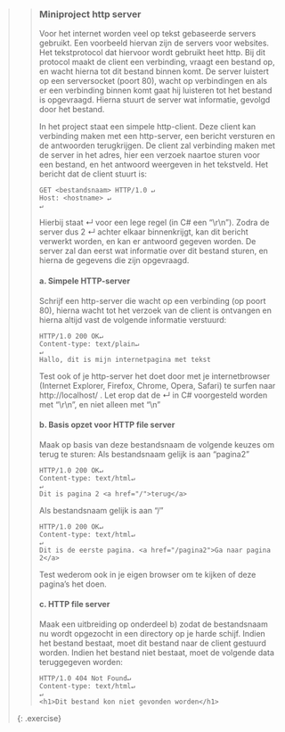 >>### Miniproject http server
>> Voor het internet worden veel op tekst gebaseerde servers gebruikt. Een voorbeeld hiervan zijn de servers voor websites. Het tekstprotocol dat hiervoor wordt gebruikt heet http. Bij dit protocol maakt de client een verbinding, vraagt een bestand op, en wacht hierna tot dit bestand binnen komt. De server luistert op een serversocket (poort 80), wacht op verbindingen en als er een verbinding binnen komt gaat hij luisteren tot het bestand is opgevraagd. Hierna stuurt de server wat informatie, gevolgd door het bestand. 
>>
>>In het project staat een simpele http-client. Deze client kan verbinding maken met een http-server, een bericht versturen en de antwoorden terugkrijgen. De client zal verbinding maken met de server in het adres, hier een verzoek naartoe sturen voor een bestand, en het antwoord weergeven in het tekstveld. Het bericht dat de client stuurt is:
>>```
>>GET <bestandsnaam> HTTP/1.0 ↵ 
>>Host: <hostname> ↵ 
>>↵ 
>>```
>> Hierbij staat ↵ voor een lege regel (in C# een “\r\n”). Zodra de server dus 2 ↵ achter elkaar binnenkrijgt, kan dit bericht verwerkt worden, en kan er antwoord gegeven worden. De server zal dan eerst wat informatie over dit bestand sturen, en hierna de gegevens die zijn opgevraagd.
>>
>>#### a. Simpele HTTP-server 
>>
>> Schrijf een http-server die wacht op een verbinding (op poort 80), hierna wacht tot het verzoek van de client is ontvangen en hierna altijd vast de volgende informatie verstuurd: 
>>```
>>HTTP/1.0 200 OK↵ 
>>Content-type: text/plain↵ 
>>↵ 
>>Hallo, dit is mijn internetpagina met tekst 
>>```
>>Test ook of je http-server het doet door met je internetbrowser (Internet Explorer, Firefox, Chrome, Opera, Safari) te surfen naar http://localhost/ . Let erop dat de ↵ in C# voorgesteld worden met “\r\n”, en niet alleen met “\n” 
>>
>>#### b. Basis opzet voor HTTP file server
>> Maak op basis van deze bestandsnaam de volgende keuzes om terug te sturen: 
>> Als bestandsnaam gelijk is aan “pagina2” 
>>```
>>HTTP/1.0 200 OK↵ 
>>Content-type: text/html↵ 
>>↵ 
>>Dit is pagina 2 <a href="/">terug</a> 
>>```
>>Als bestandsnaam gelijk is aan “/” 
>>```
>>HTTP/1.0 200 OK↵ 
>>Content-type: text/html↵ 
>>↵ 
>>Dit is de eerste pagina. <a href="/pagina2">Ga naar pagina 2</a> 
>>```
>>Test wederom ook in je eigen browser om te kijken of deze pagina’s het doen. 
>>
>>#### c. HTTP file server 
>>Maak een uitbreiding op onderdeel b) zodat de bestandsnaam nu wordt opgezocht in een directory op je harde schijf. Indien het bestand bestaat, moet dit bestand naar de client gestuurd worden. Indien het bestand niet bestaat, moet de volgende data teruggegeven worden: 
>>```
>>HTTP/1.0 404 Not Found↵ 
>>Content-type: text/html↵ 
>>↵ 
>><h1>Dit bestand kon niet gevonden worden</h1> 
>>```
>{: .exercise}
